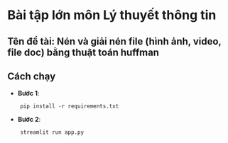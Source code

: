 # Bài tập lớn môn Lý thuyết thông tin
## Tên đề tài: Nén và giải nén file (hình ảnh, video, file doc) bằng thuật toán huffman

## Cách chạy

- **Bước 1**:
```git bash
    pip install -r requirements.txt
```
- **Bước 2**:
```python
    streamlit run app.py
```
